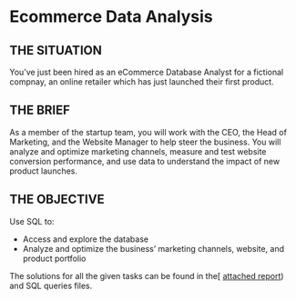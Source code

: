# Ecommerce Data Analysis


## THE SITUATION
You’ve just been hired as an eCommerce Database Analyst for a fictional compnay, an online retailer which has just launched their first product.

##  THE BRIEF
As a member of the startup team, you will work with the CEO, the Head of Marketing, and the Website Manager to help steer the business.
You will analyze and optimize marketing channels, measure and test website conversion performance, and use data to understand the impact of new product launches.

## THE OBJECTIVE
Use SQL to:
- Access and explore the database
- Analyze and optimize the business’ marketing channels, website, and product portfolio

The solutions for all the given tasks can be found in the[ [attached report](https://github.com/danishnawaz-BI/Ecommerce_Data_Analysis/blob/32e837dcaa34a5a287580fa78e5ac29c84c06068/E-Commerce%20_Data%20Analysis_Report.pdf)) and SQL queries files. 
